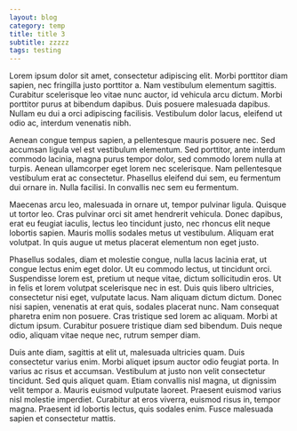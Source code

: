 ```yaml
---
layout: blog
category: temp
title: title 3
subtitle: zzzzz
tags: testing
---
```


Lorem ipsum dolor sit amet, consectetur adipiscing elit. Morbi porttitor diam sapien, nec fringilla justo porttitor a. Nam vestibulum elementum sagittis. Curabitur scelerisque leo vitae nunc auctor, id vehicula arcu dictum. Morbi porttitor purus at bibendum dapibus. Duis posuere malesuada dapibus. Nullam eu dui a orci adipiscing facilisis. Vestibulum dolor lacus, eleifend ut odio ac, interdum venenatis nibh.

Aenean congue tempus sapien, a pellentesque mauris posuere nec. Sed accumsan ligula vel est vestibulum elementum. Sed porttitor, ante interdum commodo lacinia, magna purus tempor dolor, sed commodo lorem nulla at turpis. Aenean ullamcorper eget lorem nec scelerisque. Nam pellentesque vestibulum erat ac consectetur. Phasellus eleifend dui sem, eu fermentum dui ornare in. Nulla facilisi. In convallis nec sem eu fermentum.

Maecenas arcu leo, malesuada in ornare ut, tempor pulvinar ligula. Quisque ut tortor leo. Cras pulvinar orci sit amet hendrerit vehicula. Donec dapibus, erat eu feugiat iaculis, lectus leo tincidunt justo, nec rhoncus elit neque lobortis sapien. Mauris mollis sodales metus ut vestibulum. Aliquam erat volutpat. In quis augue ut metus placerat elementum non eget justo.

Phasellus sodales, diam et molestie congue, nulla lacus lacinia erat, ut congue lectus enim eget dolor. Ut eu commodo lectus, ut tincidunt orci. Suspendisse lorem est, pretium ut neque vitae, dictum sollicitudin eros. Ut in felis et lorem volutpat scelerisque nec in est. Duis quis libero ultricies, consectetur nisi eget, vulputate lacus. Nam aliquam dictum dictum. Donec nisi sapien, venenatis at erat quis, sodales placerat nunc. Nam consequat pharetra enim non posuere. Cras tristique sed lorem ac aliquam. Morbi at dictum ipsum. Curabitur posuere tristique diam sed bibendum. Duis neque odio, aliquam vitae neque nec, rutrum semper diam.

Duis ante diam, sagittis at elit ut, malesuada ultricies quam. Duis consectetur varius enim. Morbi aliquet ipsum auctor odio feugiat porta. In varius ac risus et accumsan. Vestibulum at justo non velit consectetur tincidunt. Sed quis aliquet quam. Etiam convallis nisl magna, ut dignissim velit tempor a. Mauris euismod vulputate laoreet. Praesent euismod varius nisl molestie imperdiet. Curabitur at eros viverra, euismod risus in, tempor magna. Praesent id lobortis lectus, quis sodales enim. Fusce malesuada sapien et consectetur mattis. 